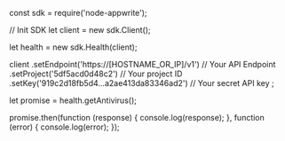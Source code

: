 const sdk = require('node-appwrite');

// Init SDK
let client = new sdk.Client();

let health = new sdk.Health(client);

client
    .setEndpoint('https://[HOSTNAME_OR_IP]/v1') // Your API Endpoint
    .setProject('5df5acd0d48c2') // Your project ID
    .setKey('919c2d18fb5d4...a2ae413da83346ad2') // Your secret API key
;

let promise = health.getAntivirus();

promise.then(function (response) {
    console.log(response);
}, function (error) {
    console.log(error);
});